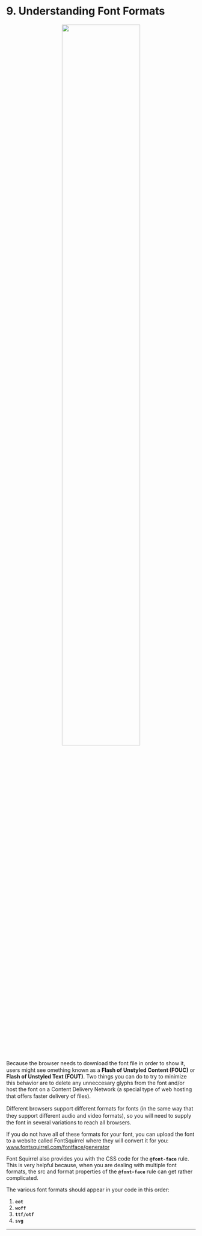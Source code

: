 # 9. Understanding Font Formats

<figure align="center">
<img src="Font Formats.png" width ="70%" />
<figcaption>  </figcaption>
</figure>

Because the browser needs to download the font ﬁle in order to show it, users might see omething known as a **Flash of Unstyled Content (FOUC)** or **Flash of Unstyled Text (FOUT)**. Two things you can do to try to minimize this behavior are to delete any unneccesary glyphs from the font and/or host the font on a Content Delivery Network (a special type of web hosting that oﬀers faster delivery of ﬁles).

Diﬀerent browsers support diﬀerent formats for fonts (in the same way that they support diﬀerent audio and video formats), so you will need to supply the font in several variations to reach all browsers.

If you do not have all of these formats for your font, you can upload the font to a website called FontSquirrel where they will convert it for you: www.fontsquirrel.com/fontface/generator

Font Squirrel also provides you with the CSS code for the **`@font-face`** rule. This is very helpful because, when you are dealing with multiple font formats, the src and format properties of the **`@font-face`** rule can get rather complicated.

The various font formats should appear in your code in this order:
1. **`eot`**
2. **`woff`**
3. **`ttf/otf`**
4. **`svg`**

---
